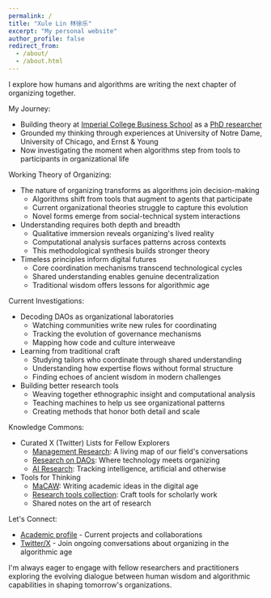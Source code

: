 ```yaml
---
permalink: /
title: "Xule Lin 林徐乐"
excerpt: "My personal website"
author_profile: false
redirect_from:
  - /about/
  - /about.html
---
```


I explore how humans and algorithms are writing the next chapter of organizing together.

My Journey:
* Building theory at [Imperial College Business School](https://www.imperial.ac.uk/business-school/faculty-research/academic-areas/management-entrepreneurship/) as a [PhD researcher](https://www.imperial.ac.uk/people/xule.lin)
* Grounded my thinking through experiences at University of Notre Dame, University of Chicago, and Ernst & Young
* Now investigating the moment when algorithms step from tools to participants in organizational life

Working Theory of Organizing:
* The nature of organizing transforms as algorithms join decision-making
    * Algorithms shift from tools that augment to agents that participate
    * Current organizational theories struggle to capture this evolution
    * Novel forms emerge from social-technical system interactions
* Understanding requires both depth and breadth
    * Qualitative immersion reveals organizing's lived reality
    * Computational analysis surfaces patterns across contexts
    * This methodological synthesis builds stronger theory
* Timeless principles inform digital futures
    * Core coordination mechanisms transcend technological cycles
    * Shared understanding enables genuine decentralization
    * Traditional wisdom offers lessons for algorithmic age

Current Investigations:
* Decoding DAOs as organizational laboratories
    * Watching communities write new rules for coordinating
    * Tracking the evolution of governance mechanisms
    * Mapping how code and culture interweave
* Learning from traditional craft
    * Studying tailors who coordinate through shared understanding
    * Understanding how expertise flows without formal structure
    * Finding echoes of ancient wisdom in modern challenges
* Building better research tools
    * Weaving together ethnographic insight and computational analysis
    * Teaching machines to help us see organizational patterns
    * Creating methods that honor both detail and scale

Knowledge Commons:
* Curated X (Twitter) Lists for Fellow Explorers
    * [Management Research](https://twitter.com/i/lists/1186983495517773825): A living map of our field's conversations
    * [Research on DAOs](https://twitter.com/i/lists/1176535611269898240): Where technology meets organizing
    * [AI Research](https://twitter.com/i/lists/1761815451116413191): Tracking intelligence, artificial and otherwise
* Tools for Thinking
    * [MaCAW](https://linxule.com/posts/2023/10/macaw/): Writing academic ideas in the digital age
    * [Research tools collection](https://github.com/linxule/themes): Craft tools for scholarly work
    * Shared notes on the art of research

Let's Connect:
* [Academic profile](https://www.imperial.ac.uk/people/xule.lin) - Current projects and collaborations
* [Twitter/X](https://twitter.com/linxule) - Join ongoing conversations about organizing in the algorithmic age

I'm always eager to engage with fellow researchers and practitioners exploring the evolving dialogue between human wisdom and algorithmic capabilities in shaping tomorrow's organizations.